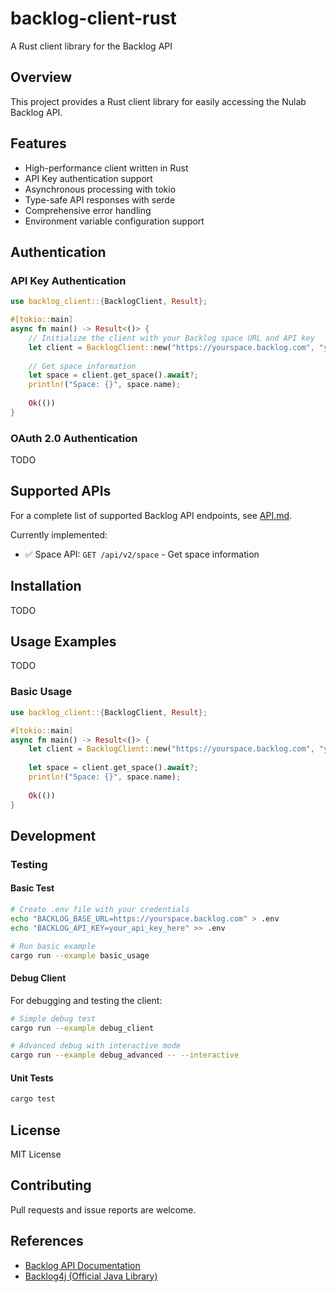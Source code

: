 # backlog-client-rust

A Rust client library for the Backlog API

## Overview

This project provides a Rust client library for easily accessing the Nulab Backlog API.

## Features

- High-performance client written in Rust
- API Key authentication support
- Asynchronous processing with tokio
- Type-safe API responses with serde
- Comprehensive error handling
- Environment variable configuration support

## Authentication

### API Key Authentication

```rust
use backlog_client::{BacklogClient, Result};

#[tokio::main]
async fn main() -> Result<()> {
    // Initialize the client with your Backlog space URL and API key
    let client = BacklogClient::new("https://yourspace.backlog.com", "your_api_key");
    
    // Get space information
    let space = client.get_space().await?;
    println!("Space: {}", space.name);
    
    Ok(())
}
```

### OAuth 2.0 Authentication
TODO

## Supported APIs

For a complete list of supported Backlog API endpoints, see [API.md](API.md).

Currently implemented:
- ✅ Space API: `GET /api/v2/space` - Get space information

## Installation
TODO

## Usage Examples
TODO

### Basic Usage

```rust
use backlog_client::{BacklogClient, Result};

#[tokio::main]
async fn main() -> Result<()> {
    let client = BacklogClient::new("https://yourspace.backlog.com", "your_api_key");
    
    let space = client.get_space().await?;
    println!("Space: {}", space.name);
    
    Ok(())
}
```

## Development

### Testing

#### Basic Test
```bash
# Create .env file with your credentials
echo "BACKLOG_BASE_URL=https://yourspace.backlog.com" > .env
echo "BACKLOG_API_KEY=your_api_key_here" >> .env

# Run basic example
cargo run --example basic_usage
```

#### Debug Client
For debugging and testing the client:
```bash
# Simple debug test
cargo run --example debug_client

# Advanced debug with interactive mode
cargo run --example debug_advanced -- --interactive
```

#### Unit Tests
```bash
cargo test
```

## License

MIT License

## Contributing

Pull requests and issue reports are welcome.

## References

- [Backlog API Documentation](https://developer.nulab.com/docs/backlog/)
- [Backlog4j (Official Java Library)](https://github.com/nulab/backlog4j)
